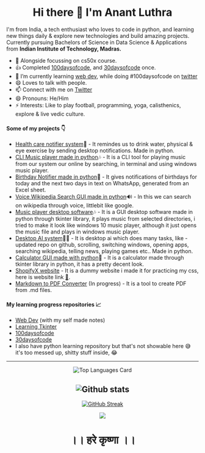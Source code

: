<div style="text-align:center">

# Hi there 👋 I'm Anant Luthra
</div>

I'm from India, a tech enthusiast who loves to code in python, and learning new things daily & explore new technologies and build amazing projects. Currently pursuing Bachelors of Science in Data Science & Applications from **Indian Institute of Technology, Madras.**

- 🔭 Alongside focussing on cs50x course.
- 👍 Completed [100daysofcode](https://twitter.com/anant_luthra_/status/1531500725238472705), and [30daysofcode](https://github.com/AnantLuthra/30daysofcode) once.
- 🌱 I’m currently learning [web dev](https://github.com/AnantLuthra/WebDev-Notes), while doing #100daysofcode on [twitter](https://twitter.com/anant_luthra_/status/1741750511681081492)
- 😄 Loves to talk with people.
- 📫 Connect with me on [Twitter](https://twitter.com/anant_luthra_)
- 😄 Pronouns: He/Him
- ⚡ Interests: Like to play football, programming, yoga, calisthenics, explore & live vedic culture.

#### Some of my projects 👇
- [Health care notifier system](https://github.com/AnantLuthra/Health-Care-Notifier-System)🏃 - It remindes us to drink water, physical & eye exercise by sending desktop notifications. Made in python.
- [CLI Music player made in python](https://github.com/AnantLuthra/cli-music-player)🎶 - It is a CLI tool for playing music from our system our online by searching, in terminal and using windows music player.
- [Birthday Notifier made in python](https://github.com/AnantLuthra/birthay-notifier)🔔 - It gives notifications of birthdays for today and the next two days in text on WhatsApp, generated from an Excel sheet.
- [Voice Wikipedia Search GUI made in python](https://github.com/AnantLuthra/wikipedia_searcher)🔊 - In this we can search on wikipedia through voice, littlebit like google.
- [Music player desktop software](https://github.com/AnantLuthra/Tkinter-projects/tree/master/Music%20player)🎶 - It is a GUI desktop software made in python through tkinter library, it plays music from selected directories, i tried to make it look like windows 10 music player, although it just opens the music file and plays in windows music player.
- [Desktop AI system](https://github.com/AnantLuthra/A.I.-Assistant)👨‍💻 - It is desktop ai which does many tasks, like - updated repo on github, scrolling, switching windows, opening apps, searching wikipedia, telling news, playing games etc.. Made in python.
- [Calculator GUI made with python](https://github.com/AnantLuthra/Tkinter-projects/tree/master/Calculator%20GUI)🧭 - It is a calculator made through tkinter library in python, it has a pretty decent look.
- [ShopifyX website](https://github.com/AnantLuthra/shopifyX) - It is a dummy website i made it for practicing my css, here is website link [🔗](https://anantluthra.github.io/shopifyX/).
- [Markdown to PDF Converter](https://github.com/AnantLuthra/Md-to-pdf) (In progress) - It is a tool to create PDF from .md files.

#### My learning progress repositories 📈

- [Web Dev](https://github.com/AnantLuthra/WebDev-Notes) (with my self made notes)
- [Learning Tkinter](https://github.com/AnantLuthra/Tkinter-learning)
- [100daysofcode](https://github.com/AnantLuthra/100daysofcode)
- [30daysofcode](https://github.com/AnantLuthra/30daysofcode)
- I also have python learning repository but that's not showable here 😅 it's too messed up, shitty stuff inside, 😂

<div style="text-align:center">

---
![Top Languages Card](https://github-readme-stats.vercel.app/api/top-langs/?username=anantluthra&layout=compact&theme=chartreuse-dark)

![Github stats](https://github-readme-stats.vercel.app/api?username=anantluthra&theme=chartreuse-dark&show_icons=true&count_private=true)
---

[![GitHub Streak](https://github-readme-streak-stats.herokuapp.com/?user=anantluthra&theme=chartreuse-dark)](https://git.io/streak-stats)

![](https://komarev.com/ghpvc/?username=anantluthra)


# ।। हरे कृष्णा ।।
</div>
